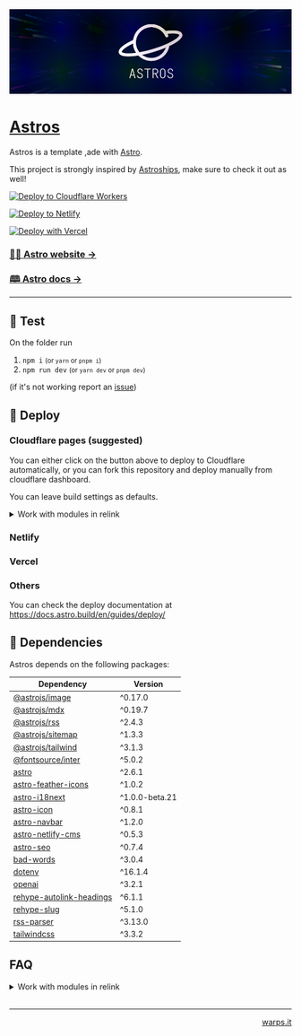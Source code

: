 <a href="https://astros.warps.it">
  <img src=".github/images/astros.gif" />
</a>

# [Astros](https://astros.warps.it)

Astros is a template ,ade with [Astro](https://astro.build).

This project is strongly inspired by [Astroships](https://github.com/surjithctly/astroship), make sure to check it out as well!


[![Deploy to Cloudflare Workers](https://deploy.workers.cloudflare.com/button)](https://deploy.workers.cloudflare.com/?url=https://github.com/warpsio/astros)

[![Deploy to Netlify](https://www.netlify.com/img/deploy/button.svg)](https://app.netlify.com/start/deploy?repository=https://github.com/warpsio/astros)

[![Deploy with Vercel](https://vercel.com/button)](https://vercel.com/new/clone?repository-url=https://github.com/warpsio/astros)


### [🧑‍🚀 Astro website →](https://astro.build/)

### [🕮 Astro docs →](https://docs.astro.build/en/getting-started/)

---

## 🧪 Test

On the folder run

1. `npm i`  <small>(or `yarn` or `pnpm i`)</small>
2. `npm run dev`  <small>(or `yarn dev` or `pnpm dev`)</small>

(if it's not working report an [issue](https://github.com/warpsio/astros/issues))

## 🚀 Deploy

### Cloudflare pages (suggested)

You can either click on the button above to deploy to Cloudflare automatically, or you can fork this repository and deploy manually from cloudflare dashboard.

You can leave build settings as defaults.

<details>
<summary>Work with modules in relink</summary>

![Alt text](.github/images/image.png)

</details>

### Netlify

### Vercel

### Others

You can check the deploy documentation at https://docs.astro.build/en/guides/deploy/

## 🧞 Dependencies

Astros depends on the following packages:

| Dependency                                                                         | Version        |
| ---------------------------------------------------------------------------------- | -------------- |
| [@astrojs/image](https://www.npmjs.com/package/@astrojs/image)                     | ^0.17.0        |
| [@astrojs/mdx](https://www.npmjs.com/package/@astrojs/mdx)                         | ^0.19.7        |
| [@astrojs/rss](https://www.npmjs.com/package/@astrojs/rss)                         | ^2.4.3         |
| [@astrojs/sitemap](https://www.npmjs.com/package/@astrojs/sitemap)                 | ^1.3.3         |
| [@astrojs/tailwind](https://www.npmjs.com/package/@astrojs/tailwind)               | ^3.1.3         |
| [@fontsource/inter](https://www.npmjs.com/package/@fontsource/inter)               | ^5.0.2         |
| [astro](https://www.npmjs.com/package/astro)                                       | ^2.6.1         |
| [astro-feather-icons](https://www.npmjs.com/package/astro-feather-icons)           | ^1.0.2         |
| [astro-i18next](https://www.npmjs.com/package/astro-i18next)                       | ^1.0.0-beta.21 |
| [astro-icon](https://www.npmjs.com/package/astro-icon)                             | ^0.8.1         |
| [astro-navbar](https://www.npmjs.com/package/astro-navbar)                         | ^1.2.0         |
| [astro-netlify-cms](https://www.npmjs.com/package/astro-netlify-cms)               | ^0.5.3         |
| [astro-seo](https://www.npmjs.com/package/astro-seo)                               | ^0.7.4         |
| [bad-words](https://www.npmjs.com/package/bad-words)                               | ^3.0.4         |
| [dotenv](https://www.npmjs.com/package/dotenv)                                     | ^16.1.4        |
| [openai](https://www.npmjs.com/package/openai)                                     | ^3.2.1         |
| [rehype-autolink-headings](https://www.npmjs.com/package/rehype-autolink-headings) | ^6.1.1         |
| [rehype-slug](https://www.npmjs.com/package/rehype-slug)                           | ^5.1.0         |
| [rss-parser](https://www.npmjs.com/package/rss-parser)                             | ^3.13.0        |
| [tailwindcss](https://www.npmjs.com/package/tailwindcss)                           | ^3.3.2         |

## FAQ

<details>
  <summary>Work with modules in relink</summary>
  
  This is helpful if you want to apply some changes to various modules while you are working on the website.

To do so you have to go into each module and run

```
npm link
```
</details>

<br/>

---

<p align="right"><a href="https://warps.it/" target="_blank">warps.it</p>

